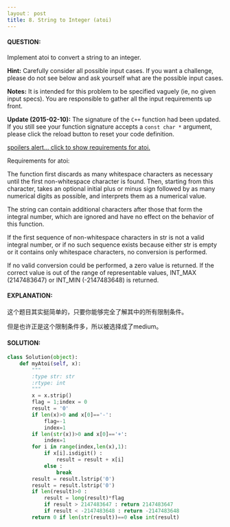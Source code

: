 ```yaml
---
layout： post
title: 8. String to Integer (atoi)
---
```


#### QUESTION:

Implement atoi to convert a string to an integer.

**Hint:** Carefully consider all possible input cases. If you want a challenge, please do not see below and ask yourself what are the possible input cases.

**Notes:** It is intended for this problem to be specified vaguely (ie, no given input specs). You are responsible to gather all the input requirements up front.

**Update (2015-02-10):**
The signature of the `C++` function had been updated. If you still see your function signature accepts a `const char *` argument, please click the reload button  to reset your code definition.

[spoilers alert... click to show requirements for atoi.](https://leetcode.com/problems/string-to-integer-atoi/description/#)

Requirements for atoi:

The function first discards as many whitespace characters as necessary until the first non-whitespace character is found. Then, starting from this character, takes an optional initial plus or minus sign followed by as many numerical digits as possible, and interprets them as a numerical value.

The string can contain additional characters after those that form the integral number, which are ignored and have no effect on the behavior of this function.

If the first sequence of non-whitespace characters in str is not a valid integral number, or if no such sequence exists because either str is empty or it contains only whitespace characters, no conversion is performed.

If no valid conversion could be performed, a zero value is returned. If the correct value is out of the range of representable values, INT_MAX (2147483647) or INT_MIN (-2147483648) is returned.

#### EXPLANATION:

这个题目其实挺简单的，只要你能够完全了解其中的所有限制条件。

但是也许正是这个限制条件多，所以被选择成了medium。

#### SOLUTION:

```python
class Solution(object):
    def myAtoi(self, x):
        """
        :type str: str
        :rtype: int
        """
        x = x.strip()
        flag = 1;index = 0
        result = '0'
        if len(x)>0 and x[0]=='-':
            flag=-1
            index=1
        if len(str(x))>0 and x[0]=='+':
            index=1
        for i in range(index,len(x),1):
            if x[i].isdigit() :
                result = result + x[i]
            else :
                break
        result = result.lstrip('0')
        result = result.lstrip('0')
        if len(result)>0 :
            result = long(result)*flag
            if result > 2147483647 : return 2147483647
            if result < -2147483648 : return -2147483648
        return 0 if len(str(result))==0 else int(result)

```



